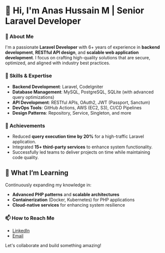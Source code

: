 # 👋 Hi, I'm Anas Hussain M | Senior Laravel Developer

### 🚀 About Me  
I'm a passionate **Laravel Developer** with 6+ years of experience in **backend development**, **RESTful API design**, and **scalable web application development**. I focus on crafting high-quality solutions that are secure, optimized, and aligned with industry best practices.  

### 🔧 Skills & Expertise  
- **Backend Development**: Laravel, CodeIgniter  
- **Database Management**: MySQL, PostgreSQL, SQLite (with advanced query optimizations)  
- **API Development**: RESTful APIs, OAuth2, JWT (Passport, Sanctum)  
- **DevOps Tools**: GitHub Actions, AWS (EC2, S3), CI/CD Pipelines  
- **Design Patterns**: Repository, Service, Singleton, and more  

### 🌟 Achievements  
- Reduced **query execution time by 20%** for a high-traffic Laravel application.  
- Integrated **15+ third-party services** to enhance system functionality.  
- Successfully led teams to deliver projects on time while maintaining code quality.  

## 🌱 What I’m Learning

Continuously expanding my knowledge in:
- **Advanced PHP patterns** and **scalable architectures**
- **Containerization** (Docker, Kubernetes) for PHP applications
- **Cloud-native services** for enhancing system resilience

### 📫 How to Reach Me  
- [LinkedIn](https://www.linkedin.com/in/anashussain284)  
- [Email](mailto:anashussain284@gmail.com)  

Let's collaborate and build something amazing!
